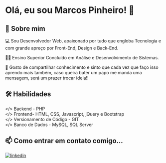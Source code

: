 
# Olá, eu sou Marcos Pinheiro! 👋

## 🚀 Sobre mim
💻 Sou Desenvolvedor Web, apaixonado por tudo que engloba Tecnologia e com grande apreço por Front-End, Design e Back-End.  

👨‍🎓 Ensino Superior Concluído em Análise e Desenvolvimento de Sistemas.  

🧠 Gosto de compartilhar conhecimento e sinto que cada vez que faço isso aprendo mais também, caso queira bater um papo me manda uma mensagem, será um prazer trocar ideia!!

## 🛠 Habilidades
</> Backend - PHP  
</> Frontend- HTML, CSS, Javascript, jQuery e Bootstrap  
</> Versionamento de Código - GIT  
</> Banco de Dados - MySQL, SQL Server

## 📫 Como entrar em contato comigo...

[![linkedin](https://img.shields.io/badge/linkedin-0A66C2?style=for-the-badge&logo=linkedin&logoColor=white)](https://www.linkedin.com/in/marcosviniciuspinheiro/)
